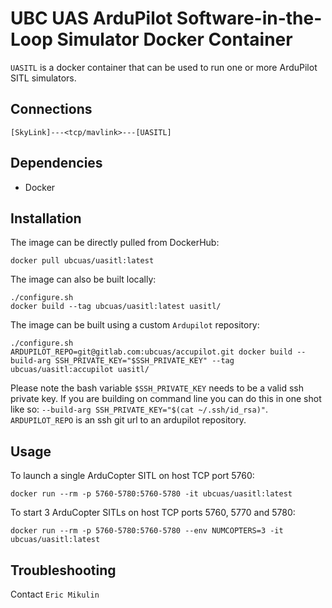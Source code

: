 # UBC UAS ArduPilot Software-in-the-Loop Simulator Docker Container
`UASITL` is a docker container that can be used to run one or more ArduPilot SITL simulators.

## Connections
```
[SkyLink]---<tcp/mavlink>---[UASITL]
```

## Dependencies
- Docker

## Installation
The image can be directly pulled from DockerHub:
```
docker pull ubcuas/uasitl:latest
```
The image can also be built locally:
```
./configure.sh
docker build --tag ubcuas/uasitl:latest uasitl/
```
The image can be built using a custom `Ardupilot` repository:
```
./configure.sh
ARDUPILOT_REPO=git@gitlab.com:ubcuas/accupilot.git docker build --build-arg SSH_PRIVATE_KEY="$SSH_PRIVATE_KEY" --tag ubcuas/uasitl:accupilot uasitl/
```
Please note the bash variable `$SSH_PRIVATE_KEY` needs to be a valid ssh private key. If you are building on command line you can do this in one shot like so: `--build-arg SSH_PRIVATE_KEY="$(cat ~/.ssh/id_rsa)"`.
`ARDUPILOT_REPO` is an ssh git url to an ardupilot repository.

## Usage
To launch a single ArduCopter SITL on host TCP port 5760:
```
docker run --rm -p 5760-5780:5760-5780 -it ubcuas/uasitl:latest
```
To start 3 ArduCopter SITLs on host TCP ports 5760, 5770 and 5780:
```
docker run --rm -p 5760-5780:5760-5780 --env NUMCOPTERS=3 -it ubcuas/uasitl:latest
```

## Troubleshooting
Contact `Eric Mikulin`
